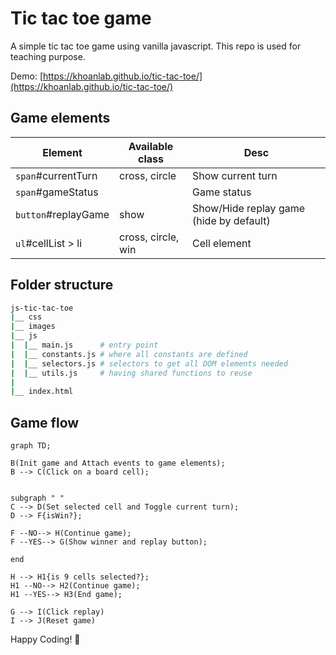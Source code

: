 # Tic tac toe game 

A simple tic tac toe game using vanilla javascript.
This repo is used for teaching purpose.

Demo: [https://khoanlab.github.io/tic-tac-toe/](https://khoanlab.github.io/tic-tac-toe/)

## Game elements

| Element             | Available class    | Desc                                    |
| ------------------- | ------------------ | --------------------------------------- |
| `span`#currentTurn  | cross, circle      | Show current turn                       |
| `span`#gameStatus   |                    | Game status                             |
| `button`#replayGame | show               | Show/Hide replay game (hide by default) |
| `ul`#cellList > li  | cross, circle, win | Cell element                            |

## Folder structure

```sh
js-tic-tac-toe
|__ css
|__ images
|__ js
|  |__ main.js      # entry point
|  |__ constants.js # where all constants are defined
|  |__ selectors.js # selectors to get all DOM elements needed
|  |__ utils.js     # having shared functions to reuse
|
|__ index.html
```

<div style="page-break-after: always;"></div>

## Game flow

```mermaid
graph TD;

B(Init game and Attach events to game elements);
B --> C(Click on a board cell);


subgraph " "
C --> D(Set selected cell and Toggle current turn);
D --> F{isWin?};

F --NO--> H(Continue game);
F --YES--> G(Show winner and replay button);

end

H --> H1{is 9 cells selected?};
H1 --NO--> H2(Continue game);
H1 --YES--> H3(End game);

G --> I(Click replay)
I --> J(Reset game)
```

Happy Coding! 💪
